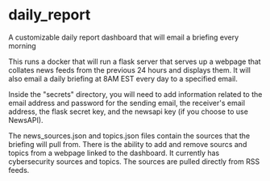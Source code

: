 # daily_report
A customizable daily report dashboard that will email a briefing every morning

This runs a docker that will run a flask server that serves up a webpage that collates news feeds from the previous 24 hours and displays them. It will also email a daily briefing at 8AM EST every day to a specified email.

Inside the "secrets" directory, you will need to add information related to the email address and password for the sending email, the receiver's email address, the flask secret key, and the newsapi key (if you choose to use NewsAPI).

The news_sources.json and topics.json files contain the sources that the briefing will pull from. There is the ability to add and remove sourcs and topics from a webpage linked to the dashboard. It currently has cybersecurity sources and topics. The sources are pulled directly from RSS feeds.
